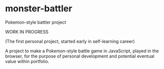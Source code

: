 # monster-battler
Pokemon-style battler project

WORK IN PROGRESS

(The first personal project, started early in self-learning career)

A project to make a Pokemon-style battle game in JavaScript, played in the browser,
for the purpose of personal development and potential eventual value within portfolio.


